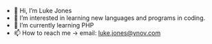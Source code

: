 - 👋 Hi, I’m Luke Jones
- 👀 I’m interested in learning new languages and programs in coding.
- 🌱 I’m currently learning PHP
- 📫 How to reach me -> email: luke.jones@ynov.com

